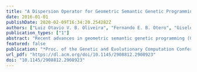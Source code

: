 ```yaml
---
title: "A Dispersion Operator for Geometric Semantic Genetic Programming"
date: 2016-01-01
publishDate: 2020-02-09T16:34:20.254282Z
authors: ["Luiz Otavio V. B. Oliveira", "Fernando E. B. Otero", "Gisele L. Pappa"]
publication_types: ["1"]
abstract: "Recent advances in geometric semantic genetic programming (GSGP) have shown that the results obtained by these methods can outperform those obtained by classical genetic programming algorithms, in particular in the context of symbolic regression. However, there are still many open issues on how to improve their search mechanism. One of these issues is how to get around the fact that the GSGP crossover operator cannot generate solutions that are placed outside the convex hull formed by the individuals of the current population. Although the mutation operator alleviates this problem, we cannot guarantee it will find promising regions of the search space within feasible computational time. In this direction, this paper proposes a new geometric dispersion operator that uses multiplicative factors to move individuals to less dense areas of the search space around the target solution before applying semantic genetic operators. Experiments in sixteen datasets show that the results obtained by the proposed operator are statistically significantly better than those produced by GSGP and that the operator does indeed spread the solutions around the target solution."
featured: false
publication: "*Proc. of the Genetic and Evolutionary Computation Conference 2016*"
url_pdf: "https://dl.acm.org/doi/10.1145/2908812.2908923"
doi: "10.1145/2908812.2908923"
---
```


